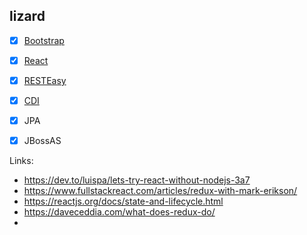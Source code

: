 ## lizard

- [x] [Bootstrap](https://getbootstrap.com/)
- [x] [React](https://reactjs.org/)

- [x] [RESTEasy](https://resteasy.github.io/)
- [x] [CDI](http://cdi-spec.org/)
- [x] JPA

- [x] JBossAS


Links: 
- https://dev.to/luispa/lets-try-react-without-nodejs-3a7
- https://www.fullstackreact.com/articles/redux-with-mark-erikson/
- https://reactjs.org/docs/state-and-lifecycle.html
- https://daveceddia.com/what-does-redux-do/
- 
